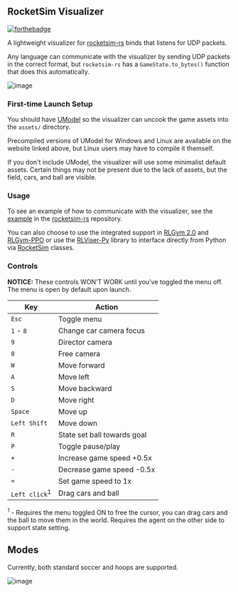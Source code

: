## RocketSim Visualizer

[![forthebadge](https://forthebadge.com/images/badges/made-with-rust.svg)](https://forthebadge.com)

A lightweight visualizer for [rocketsim-rs](https://github.com/VirxEC/rocketsim-rs) binds that listens for UDP packets.

Any language can communicate with the visualizer by sending UDP packets in the correct format, but `rocketsim-rs` has a `GameState.to_bytes()` function that does this automatically.

![image](https://github.com/VirxEC/rlviser/assets/35614515/47613661-754a-4549-bcef-13df399645be)

### First-time Launch Setup

You should have [UModel](https://www.gildor.org/en/projects/umodel) so the visualizer can uncook the game assets into the `assets/` directory.

Precompiled versions of UModel for Windows and Linux are available on the website linked above, but Linux users may have to compile it themself.

If you don't include UModel, the visualizer will use some minimalist default assets.
Certain things may not be present due to the lack of assets, but the field, cars, and ball are visible.

### Usage

To see an example of how to communicate with the visualizer, see the [example](https://github.com/VirxEC/rocketsim-rs/blob/master/examples/rlviser_socket.rs) in the [rocketsim-rs](https://github.com/VirxEC/rocketsim-rs) repository.

You can also choose to use the integrated support in [RLGym 2.0](https://github.com/lucas-emery/rocket-league-gym) and [RLGym-PPO](https://github.com/AechPro/rlgym-ppo) or use the [RLViser-Py](https://pypi.org/project/rlviser-py/) library to interface directly from Python via [RocketSim](https://pypi.org/project/RocketSim/) classes.

### Controls

**NOTICE:** These controls WON'T WORK until you've toggled the menu off. The menu is open by default upon launch.

| Key | Action |
| --- | --- |
| `Esc` | Toggle menu |
| `1` - `8` | Change car camera focus |
| `9` | Director camera |
| `0` | Free camera |
| `W` | Move forward |
| `A` | Move left |
| `S` | Move backward |
| `D` | Move right |
| `Space` | Move up |
| `Left Shift` | Move down |
| `R` | State set ball towards goal |
| `P` | Toggle pause/play |
| `+` | Increase game speed +0.5x |
| `-` | Decrease game speed -0.5x |
| `=` | Set game speed to 1x |
| `Left click`<sup>1</sup> | Drag cars and ball |

<sup>1</sup> - Requires the menu toggled ON to free the cursor, you can drag cars and the ball to move them in the world. Requires the agent on the other side to support state setting.

## Modes

Currently, both standard soccer and hoops are supported.

![image](https://github.com/VirxEC/rlviser/assets/35614515/d804d7e5-b78e-4a0a-9133-38e5aed0681d)
